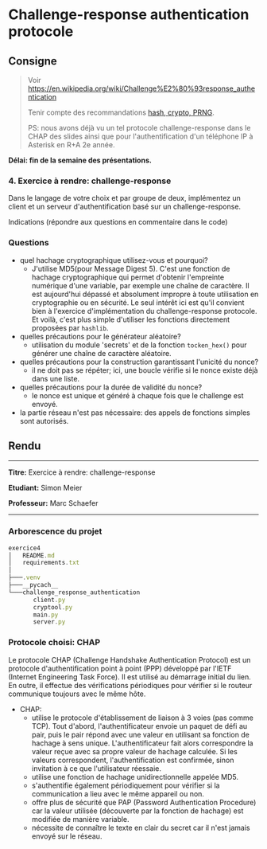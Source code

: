 
# Challenge-response authentication protocole

## Consigne

> Voir <https://en.wikipedia.org/wiki/Challenge%E2%80%93response_authentication>
>
> Tenir compte des recommandations [hash, crypto, PRNG](02_Authentification/autres/nma-hash-crypt-PRNG-recommandations.pdf).
>
> PS: nous avons déjà vu un tel protocole challenge-response dans le CHAP des slides ainsi que pour l'authentification d'un téléphone IP à Asterisk en R+A 2e année.

**Délai: fin de la semaine des présentations.**

### 4. Exercice à rendre: challenge-response

Dans le langage de votre choix et par groupe de deux, implémentez un client et un serveur d'authentification basé sur un challenge-response.

Indications (répondre aux questions en commentaire dans le code)

### Questions

* quel hachage cryptographique utilisez-vous et pourquoi?
  * J'utilise MD5(pour Message Digest 5). C'est une fonction de hachage cryptographique qui permet d'obtenir l'empreinte numérique d'une variable, par exemple une chaîne de caractère. Il est aujourd'hui dépassé et absolument impropre à toute utilisation en cryptographie ou en sécurité. Le seul intérêt ici est qu'il convient bien à l'exercice d'implémentation du challenge-response protocole. Et voilà, c'est plus simple d'utiliser les fonctions directement proposées par `hashlib`.
* quelles précautions pour le générateur aléatoire?
  * utilisation du module 'secrets' et de la fonction `tocken_hex()` pour générer une chaîne de caractère aléatoire.
* quelles précautions pour la construction garantissant l'unicité du nonce?
  * il ne doit pas se répéter; ici, une boucle vérifie si le nonce existe déjà dans une liste.
* quelles précautions pour la durée de validité du nonce?
  * le nonce est unique et généré à chaque fois que le challenge est envoyé.
* la partie réseau n'est pas nécessaire: des appels de fonctions simples sont autorisés.

## Rendu

---

**Titre:** Exercice à rendre: challenge-response

**Etudiant:** Simon Meier

**Professeur:** Marc Schaefer

---

### Arborescence du projet

```typescript
exercice4
│   README.md
│   requirements.txt
│
├───.venv
├───__pycach__
└───challenge_response_authentication
       client.py
       cryptool.py
       main.py
       server.py
```

### Protocole choisi: CHAP

Le protocole CHAP (Challenge Handshake Authentication Protocol) est un protocole d'authentification point à point (PPP) développé par l'IETF (Internet Engineering Task Force). Il est utilisé au démarrage initial du lien. En outre, il effectue des vérifications périodiques pour vérifier si le routeur communique toujours avec le même hôte.

* CHAP:
  * utilise le protocole d'établissement de liaison à 3 voies (pas comme TCP). Tout d'abord, l'authentificateur envoie un paquet de défi au pair, puis le pair répond avec une valeur en utilisant sa fonction de hachage à sens unique. L'authentificateur fait alors correspondre la valeur reçue avec sa propre valeur de hachage calculée. Si les valeurs correspondent, l'authentification est confirmée, sinon invitation à ce que l'utilisateur réessaie.
  * utilise une fonction de hachage unidirectionnelle appelée MD5.
  * s'authentifie également périodiquement pour vérifier si la communication a lieu avec le même appareil ou non.
  * offre plus de sécurité que PAP (Password Authentication Procedure) car la valeur utilisée (découverte par la fonction de hachage) est modifiée de manière variable.
  * nécessite de connaître le texte en clair du secret car il n'est jamais envoyé sur le réseau.
